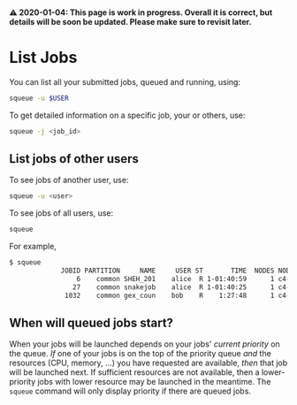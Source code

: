 <div class="alert alert-warning" role="alert" style="margin-top: 3ex">
<strong><span>⚠️</span> 2020-01-04: This page is work in progress.  Overall it is correct, but details will be soon be updated.  Please make sure to revisit later.</strong>
</div>

# List Jobs

You can list all your submitted jobs, queued and running, using:
```sh
squeue -u $USER
```


To get detailed information on a specific job, your or others, use:
```sh
squeue -j <job_id>
```


## List jobs of other users

To see jobs of another user, use:
```sh
squeue -u <user>
```

To see jobs of all users, use:
```sh
squeue
```

For example,

```sh
$ squeue
             JOBID PARTITION     NAME     USER ST       TIME  NODES NODELIST(REASON) 
                 6    common SHEH_201    alice  R 1-01:40:59      1 c4-n10 
                27    common snakejob    alice  R 1-01:40:25      1 c4-n10 
              1032    common gex_coun    bob    R    1:27:48      1 c4-n1 

```



## When will queued jobs start?

When your jobs will be launched depends on your jobs' _current priority_ on the queue.  _If_ one of your jobs is on the top of the priority queue _and_ the resources (CPU, memory, ...) you have requested are available, _then_ that job will be launched next.  If sufficient resources are not available, then a lower-priority jobs with lower resource may be launched in the meantime. The `squeue` command will only display priority if there are queued jobs.

<!--The priority scores of all jobs can be seen in column `PRIORITY` in the `squeue` output (\*). The "priority scores" are constantly recalculated as a function of all users' jobs currently queued and running on the cluster.  They are a function of:

 * your group's _current priority_
 * your personal _current priority_ relative to other users in your group

There is no memory, that is, what you, your group, or others have run in the past does not matter.

(\*) The priorities of already running jobs (those with an `r` in column `state`) are irrelevant.
-->

